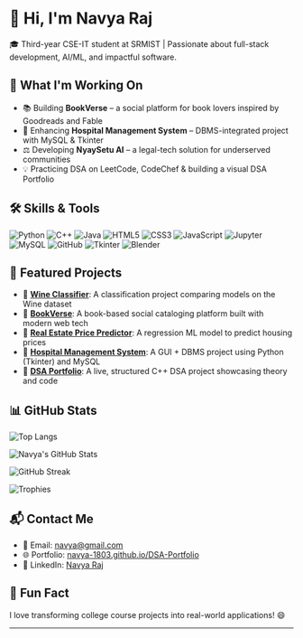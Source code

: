 # 👋 Hi, I'm Navya Raj

🎓 Third-year CSE-IT student at SRMIST | Passionate about full-stack development, AI/ML, and impactful software.


## 🚀 What I'm Working On
- 📚 Building **BookVerse** – a social platform for book lovers inspired by Goodreads and Fable  
- 🏥 Enhancing **Hospital Management System** – DBMS-integrated project with MySQL & Tkinter  
- ⚖️ Developing **NyaySetu AI** – a legal-tech solution for underserved communities  
- 💡 Practicing DSA on LeetCode, CodeChef & building a visual DSA Portfolio


## 🛠️ Skills & Tools

![Python](https://img.shields.io/badge/Python-3776AB?style=flat&logo=python&logoColor=white)
![C++](https://img.shields.io/badge/C++-00599C?style=flat&logo=c%2B%2B&logoColor=white)
![Java](https://img.shields.io/badge/Java-ED8B00?style=flat&logo=java&logoColor=white)
![HTML5](https://img.shields.io/badge/HTML5-E34F26?style=flat&logo=html5&logoColor=white)
![CSS3](https://img.shields.io/badge/CSS3-1572B6?style=flat&logo=css3&logoColor=white)
![JavaScript](https://img.shields.io/badge/JavaScript-F7DF1E?style=flat&logo=javascript&logoColor=black)
![Jupyter](https://img.shields.io/badge/Jupyter-F37626?style=flat&logo=jupyter&logoColor=white)
![MySQL](https://img.shields.io/badge/MySQL-4479A1?style=flat&logo=mysql&logoColor=white)
![GitHub](https://img.shields.io/badge/GitHub-100000?style=flat&logo=github&logoColor=white)
![Tkinter](https://img.shields.io/badge/Tkinter-FF6F00?style=flat)
![Blender](https://img.shields.io/badge/Blender-F5792A?style=flat&logo=blender&logoColor=white)


## 📌 Featured Projects

- 🔗 [**Wine Classifier**](https://github.com/Navya-1803): A classification project comparing models on the Wine dataset
- 🔗 [**BookVerse**](https://github.com/Navya-1803/BookVerse): A book-based social cataloging platform built with modern web tech
- 🔗 [**Real Estate Price Predictor**](https://github.com/Navya-1803): A regression ML model to predict housing prices 
- 🔗 [**Hospital Management System**](https://github.com/Navya-1803/Hospital_Management): A GUI + DBMS project using Python (Tkinter) and MySQL  
- 🔗 [**DSA Portfolio**](https://navya-1803.github.io/DSA-Portfolio/): A live, structured C++ DSA project showcasing theory and code  
 



## 📊 GitHub Stats

![Top Langs](https://github-readme-stats.vercel.app/api/top-langs/?username=Navya-1803&layout=compact&theme=radical)

![Navya's GitHub Stats](https://github-readme-stats.vercel.app/api?username=Navya-1803&show_icons=true&theme=radical)

![GitHub Streak](https://streak-stats.demolab.com?user=Navya-1803&theme=radical)

![Trophies](https://github-profile-trophy.vercel.app/?username=Navya-1803&theme=radical&no-frame=true)


## 📬 Contact Me

- 📧 Email: navya@gmail.com  
- 🌐 Portfolio: [navya-1803.github.io/DSA-Portfolio](https://navya-1803.github.io/DSA-Portfolio)  
- 💼 LinkedIn: [Navya Raj](https://www.linkedin.com/in/navya-raj-473710302/)


## 🎯 Fun Fact

I love transforming college course projects into real-world applications! 😄

---
